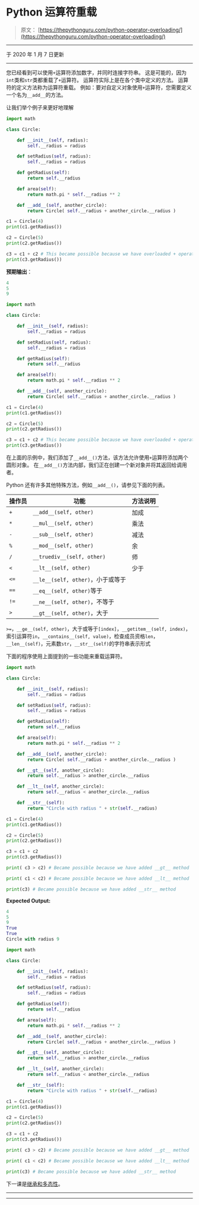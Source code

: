 # Python 运算符重载

> 原文： [https://thepythonguru.com/python-operator-overloading/](https://thepythonguru.com/python-operator-overloading/)

* * *

于 2020 年 1 月 7 日更新

* * *

您已经看到可以使用`+`运算符添加数字，并同时连接字符串。 这是可能的，因为`int`类和`str`类都重载了`+`运算符。 运算符实际上是在各个类中定义的方法。 运算符的定义方法称为运算符重载。 例如：要对自定义对象使用`+`运算符，您需要定义一个名为`__add__`的方法。

让我们举个例子来更好地理解

```py
import math

class Circle:

    def __init__(self, radius):
        self.__radius = radius

    def setRadius(self, radius):
        self.__radius = radius

    def getRadius(self):
        return self.__radius

    def area(self):
        return math.pi * self.__radius ** 2

    def __add__(self, another_circle):
        return Circle( self.__radius + another_circle.__radius )

c1 = Circle(4)
print(c1.getRadius())

c2 = Circle(5)
print(c2.getRadius())

c3 = c1 + c2 # This became possible because we have overloaded + operator by adding a    method named __add__
print(c3.getRadius())

```

**预期输出**：

```py
4
5
9

```

```py
import math

class Circle:

    def __init__(self, radius):
        self.__radius = radius

    def setRadius(self, radius):
        self.__radius = radius

    def getRadius(self):
        return self.__radius

    def area(self):
        return math.pi * self.__radius ** 2

    def __add__(self, another_circle):
        return Circle( self.__radius + another_circle.__radius )

c1 = Circle(4)
print(c1.getRadius())

c2 = Circle(5)
print(c2.getRadius())

c3 = c1 + c2 # This became possible because we have overloaded + operator by adding a    method named __add__
print(c3.getRadius()) 
```

在上面的示例中，我们添加了`__add__()`方法，该方法允许使用`+`运算符添加两个圆形对象。 在`__add__()`方法内部，我们正在创建一个新对象并将其返回给调用者。

Python 还有许多其他特殊方法，例如`__add__()`，请参见下面的列表。

| 操作员 | 功能 | 方法说明 |
| --- | --- | --- |
| `+` | `__add__(self, other)` | 加成 |
| `*` | `__mul__(self, other)` | 乘法 |
| `-` | `__sub__(self, other)` | 减法 |
| `%` | `__mod__(self, other)` | 余 |
| `/` | `__truediv__(self, other)` | 师 |
| `<` | `__lt__(self, other)` | 少于 |
| `<=` | `__le__(self, other)`，小于或等于 |  |
| `==` | `__eq__(self, other)`等于 |  |
| `!=` | `__ne__(self, other)`，不等于 |  |
| `>` | `__gt__(self, other)`，大于 |  |

`>=`，`__ge__(self, other)`，大于或等于`[index]`，`__getitem__(self, index)`，索引运算符`in`，`__contains__(self, value)`，检查成员资格`len`，`__len__(self)`，元素数`str`，`__str__(self)`的字符串表示形式

下面的程序使用上面提到的一些功能来重载运算符。

```py
import math

class Circle:

    def __init__(self, radius):
        self.__radius = radius

    def setRadius(self, radius):
        self.__radius = radius

    def getRadius(self):
        return self.__radius

    def area(self):
        return math.pi * self.__radius ** 2

    def __add__(self, another_circle):
        return Circle( self.__radius + another_circle.__radius )

    def __gt__(self, another_circle):
        return self.__radius > another_circle.__radius

    def __lt__(self, another_circle):
        return self.__radius < another_circle.__radius

    def __str__(self):
        return "Circle with radius " + str(self.__radius)

c1 = Circle(4)
print(c1.getRadius())

c2 = Circle(5)
print(c2.getRadius())

c3 = c1 + c2
print(c3.getRadius())

print( c3 > c2) # Became possible because we have added __gt__ method

print( c1 < c2) # Became possible because we have added __lt__ method

print(c3) # Became possible because we have added __str__ method

```

**Expected Output:**

```py
4
5
9
True
True
Circle with radius 9

```

```py
import math

class Circle:

    def __init__(self, radius):
        self.__radius = radius

    def setRadius(self, radius):
        self.__radius = radius

    def getRadius(self):
        return self.__radius

    def area(self):
        return math.pi * self.__radius ** 2

    def __add__(self, another_circle):
        return Circle( self.__radius + another_circle.__radius )

    def __gt__(self, another_circle):
        return self.__radius > another_circle.__radius

    def __lt__(self, another_circle):
        return self.__radius < another_circle.__radius

    def __str__(self):
        return "Circle with radius " + str(self.__radius)

c1 = Circle(4)
print(c1.getRadius())

c2 = Circle(5)
print(c2.getRadius())

c3 = c1 + c2
print(c3.getRadius())

print( c3 > c2) # Became possible because we have added __gt__ method

print( c1 < c2) # Became possible because we have added __lt__ method

print(c3) # Became possible because we have added __str__ method 
```

下一课是[继承和多态性](/python-inheritance-and-polymorphism/)。

* * *

* * *